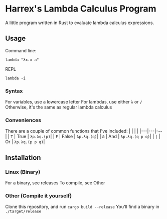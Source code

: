 # Harrex's Lambda Calculus Program
A little program written in Rust to evaluate lambda calculus expressions.

## Usage
Command line:
```
lambda "λx.x a"
```
REPL
```
lambda -i
```

### Syntax
For variables, use a lowercase letter
For lambdas, use either `λ` or `/`
Otherwise, it's the same as regular lambda calculus

### Conveniences
There are a couple of common functions that I've included:
|   |   |   |
|---|---|---|
| `T` | True  | `λp.λq.(p)`|
| `F` | False | `λp.λq.(q)`|
| `&` | And   | `λp.λq.(q p q)`|
| `|` | Or    | `λp.λq.(p p q)`|

## Installation
### Linux (Binary)
For a binary, see releases
To compile, see Other

### Other (Compile it yourself)
Clone this repository, and run 
```cargo build --release```
You'll find a binary in `./target/release`


